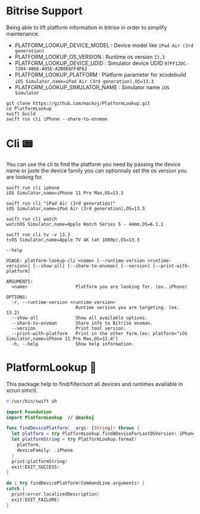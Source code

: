 # Bitrise Support

Being able to lift platform information in bitrise in order to simplify maintenance.

- PLATFORM_LOOKUP_DEVICE_MODEL : Device model like `iPad Air (3rd generation)`
- PLATFORM_LOOKUP_OS_VERSION : Runtime os version `13.3`
- PLATFORM_LOOKUP_DEVICE_UDID : Simulator device UDID `97FF12DC-7204-4066-A95E-A2B0E6FF4F62`
- PLATFORM_LOOKUP_PLATFORM : Platform parameter for xcodebuild `iOS Simulator,name=iPad Air (3rd generation),OS=13.3`
- PLATFORM_LOOKUP_SIMULATOR_NAME : Simulator name `iOS Simulator`

```shell
git clone https://github.com/mackoj/PlatformLookup.git
cd PlatformLookup
swift build
swift run cli iPhone --share-to-envman
```

# Cli 📟

You can use the cli to find the platform you need by passing the device name or juste the device family you can optionnaly set the os version you are looking for.

```shell
swift run cli iphone
iOS Simulator,name=iPhone 11 Pro Max,OS=13.3
```

```shell
swift run cli "iPad Air (3rd generation)"
iOS Simulator,name=iPad Air (3rd generation),OS=13.3
```

```shell
swift run cli watch
watchOS Simulator,name=Apple Watch Series 5 - 44mm,OS=6.1.1
```

```shell
swift run cli tv -v 13.3
tvOS Simulator,name=Apple TV 4K (at 1080p),OS=13.3
```
`--help`
```
USAGE: platform-lookup-cli <name> [--runtime-version <runtime-version>] [--show-all] [--share-to-envman] [--version] [--print-with-platform]

ARGUMENTS:
  <name>                  Platform you are looking for. (ex. iPhone)

OPTIONS:
  -r, --runtime-version <runtime-version>
                          Runtime version you are targeting. (ex. 13.2)
  --show-all              Show all available options.
  --share-to-envman       Share info to Bitrise envman.
  --version               Print tool version.
  --print-with-platform   Print in the other form.(ex: platform="iOS Simulator,name=iPhone 11 Pro Max,OS=13.4")
  -h, --help              Show help information.
```
# PlatformLookup 🔎

This package help to find/filter/sort all devices and runtimes available in xcrun simctl.

```swift
#!/usr/bin/swift sh

import Foundation
import PlatformLookup  // @mackoj

func findDevicePlatform(_ args: [String]) throws {
  let platform = try PlatformLookup.findADeviceForLastOSVersion(.iPhone)
  let platformString = try PlatformLookup.format(
    platform,
    deviceFamily: .iPhone
  )
  print(platformString)
  exit(EXIT_SUCCESS)
}

do { try findDevicePlatform(CommandLine.arguments) }
catch {
  print(error.localizedDescription)
  exit(EXIT_FAILURE)
}
```
